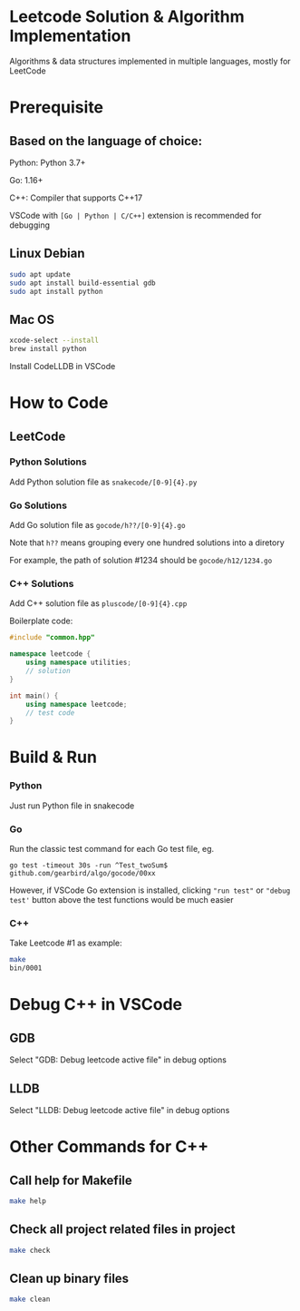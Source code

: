 # Leetcode Solution & Algorithm Implementation

Algorithms & data structures implemented in multiple languages, mostly for LeetCode

# Prerequisite
## Based on the language of choice:

Python: Python 3.7+

Go: 1.16+

C++: Compiler that supports C++17

VSCode with ```[Go | Python | C/C++]``` extension is recommended for debugging

## Linux Debian
```bash
sudo apt update
sudo apt install build-essential gdb
sudo apt install python
```

## Mac OS
```bash
xcode-select --install
brew install python
```
Install CodeLLDB in VSCode

# How to Code
## LeetCode
### Python Solutions
Add Python solution file as ```snakecode/[0-9]{4}.py```

### Go Solutions
Add Go solution file as ```gocode/h??/[0-9]{4}.go```

Note that ```h??``` means grouping every one hundred solutions into a diretory

For example, the path of solution #1234 should be ```gocode/h12/1234.go```

### C++ Solutions
Add C++ solution file as ```pluscode/[0-9]{4}.cpp```

Boilerplate code:
```cpp
#include "common.hpp"

namespace leetcode {
    using namespace utilities;
    // solution
}

int main() {
    using namespace leetcode;
    // test code
}
```

# Build & Run
### Python
Just run Python file in snakecode

### Go
Run the classic test command for each Go test file, eg.

```go test -timeout 30s -run ^Test_twoSum$ github.com/gearbird/algo/gocode/00xx ```

However, if VSCode Go extension is installed, clicking ```"run test"``` or ```"debug test'``` button above the test functions would be much easier

### C++
Take Leetcode #1 as example:
```bash
make
bin/0001
```

# Debug C++ in VSCode
## GDB
Select "GDB: Debug leetcode active file" in debug options

## LLDB
Select "LLDB: Debug leetcode active file" in debug options

# Other Commands for C++
## Call help for Makefile
```bash
make help
```

## Check all project related files in project
```bash
make check
```

## Clean up binary files
```bash
make clean
```
